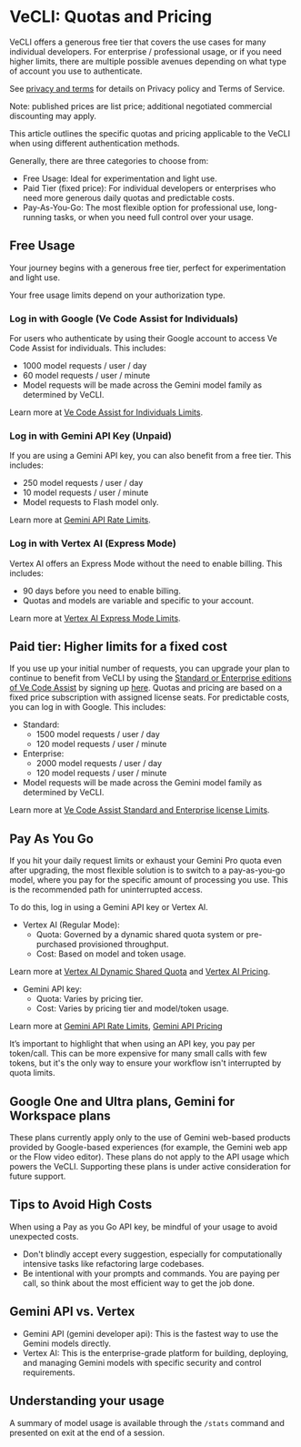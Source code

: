 # VeCLI: Quotas and Pricing

VeCLI offers a generous free tier that covers the use cases for many individual developers. For enterprise / professional usage, or if you need higher limits, there are multiple possible avenues depending on what type of account you use to authenticate.

See [privacy and terms](./tos-privacy.md) for details on Privacy policy and Terms of Service.

Note: published prices are list price; additional negotiated commercial discounting may apply.

This article outlines the specific quotas and pricing applicable to the VeCLI when using different authentication methods.

Generally, there are three categories to choose from:

- Free Usage: Ideal for experimentation and light use.
- Paid Tier (fixed price): For individual developers or enterprises who need more generous daily quotas and predictable costs.
- Pay-As-You-Go: The most flexible option for professional use, long-running tasks, or when you need full control over your usage.

## Free Usage

Your journey begins with a generous free tier, perfect for experimentation and light use.

Your free usage limits depend on your authorization type.

### Log in with Google (Ve Code Assist for Individuals)

For users who authenticate by using their Google account to access Ve Code Assist for individuals. This includes:

- 1000 model requests / user / day
- 60 model requests / user / minute
- Model requests will be made across the Gemini model family as determined by VeCLI.

Learn more at [Ve Code Assist for Individuals Limits](https://developers.google.com/gemini-code-assist/resources/quotas#quotas-for-agent-mode-gemini-cli).

### Log in with Gemini API Key (Unpaid)

If you are using a Gemini API key, you can also benefit from a free tier. This includes:

- 250 model requests / user / day
- 10 model requests / user / minute
- Model requests to Flash model only.

Learn more at [Gemini API Rate Limits](https://ai.google.dev/gemini-api/docs/rate-limits).

### Log in with Vertex AI (Express Mode)

Vertex AI offers an Express Mode without the need to enable billing. This includes:

- 90 days before you need to enable billing.
- Quotas and models are variable and specific to your account.

Learn more at [Vertex AI Express Mode Limits](https://cloud.google.com/vertex-ai/generative-ai/docs/start/express-mode/overview#quotas).

## Paid tier: Higher limits for a fixed cost

If you use up your initial number of requests, you can upgrade your plan to continue to benefit from VeCLI by using the [Standard or Enterprise editions of Ve Code Assist](https://cloud.google.com/products/gemini/pricing) by signing up [here](https://goo.gle/set-up-gemini-code-assist). Quotas and pricing are based on a fixed price subscription with assigned license seats. For predictable costs, you can log in with Google. This includes:

- Standard:
  - 1500 model requests / user / day
  - 120 model requests / user / minute
- Enterprise:
  - 2000 model requests / user / day
  - 120 model requests / user / minute
- Model requests will be made across the Gemini model family as determined by VeCLI.

Learn more at [Ve Code Assist Standard and Enterprise license Limits](https://developers.google.com/gemini-code-assist/resources/quotas#quotas-for-agent-mode-gemini-cli).

## Pay As You Go

If you hit your daily request limits or exhaust your Gemini Pro quota even after upgrading, the most flexible solution is to switch to a pay-as-you-go model, where you pay for the specific amount of processing you use. This is the recommended path for uninterrupted access.

To do this, log in using a Gemini API key or Vertex AI.

- Vertex AI (Regular Mode):
  - Quota: Governed by a dynamic shared quota system or pre-purchased provisioned throughput.
  - Cost: Based on model and token usage.

Learn more at [Vertex AI Dynamic Shared Quota](https://cloud.google.com/vertex-ai/generative-ai/docs/resources/dynamic-shared-quota) and [Vertex AI Pricing](https://cloud.google.com/vertex-ai/pricing).

- Gemini API key:
  - Quota: Varies by pricing tier.
  - Cost: Varies by pricing tier and model/token usage.

Learn more at [Gemini API Rate Limits](https://ai.google.dev/gemini-api/docs/rate-limits), [Gemini API Pricing](https://ai.google.dev/gemini-api/docs/pricing)

It’s important to highlight that when using an API key, you pay per token/call. This can be more expensive for many small calls with few tokens, but it's the only way to ensure your workflow isn't interrupted by quota limits.

## Google One and Ultra plans, Gemini for Workspace plans

These plans currently apply only to the use of Gemini web-based products provided by Google-based experiences (for example, the Gemini web app or the Flow video editor). These plans do not apply to the API usage which powers the VeCLI. Supporting these plans is under active consideration for future support.

## Tips to Avoid High Costs

When using a Pay as you Go API key, be mindful of your usage to avoid unexpected costs.

- Don't blindly accept every suggestion, especially for computationally intensive tasks like refactoring large codebases.
- Be intentional with your prompts and commands. You are paying per call, so think about the most efficient way to get the job done.

## Gemini API vs. Vertex

- Gemini API (gemini developer api): This is the fastest way to use the Gemini models directly.
- Vertex AI: This is the enterprise-grade platform for building, deploying, and managing Gemini models with specific security and control requirements.

## Understanding your usage

A summary of model usage is available through the `/stats` command and presented on exit at the end of a session.
